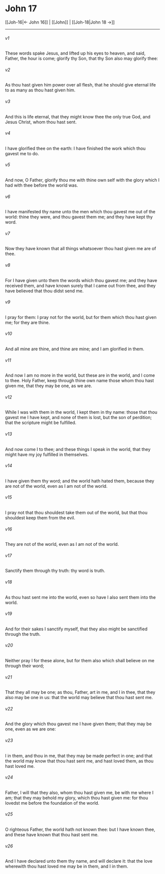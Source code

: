 # John 17

[[Joh-16|← John 16]] | [[John]] | [[Joh-18|John 18 →]]
***

###### v1
These words spake Jesus, and lifted up his eyes to heaven, and said, Father, the hour is come; glorify thy Son, that thy Son also may glorify thee:
###### v2
As thou hast given him power over all flesh, that he should give eternal life to as many as thou hast given him.
###### v3
And this is life eternal, that they might know thee the only true God, and Jesus Christ, whom thou hast sent.
###### v4
I have glorified thee on the earth: I have finished the work which thou gavest me to do.
###### v5
And now, O Father, glorify thou me with thine own self with the glory which I had with thee before the world was.
###### v6
I have manifested thy name unto the men which thou gavest me out of the world: thine they were, and thou gavest them me; and they have kept thy word.
###### v7
Now they have known that all things whatsoever thou hast given me are of thee.
###### v8
For I have given unto them the words which thou gavest me; and they have received them, and have known surely that I came out from thee, and they have believed that thou didst send me.
###### v9
I pray for them: I pray not for the world, but for them which thou hast given me; for they are thine.
###### v10
And all mine are thine, and thine are mine; and I am glorified in them.
###### v11
And now I am no more in the world, but these are in the world, and I come to thee. Holy Father, keep through thine own name those whom thou hast given me, that they may be one, as we are.
###### v12
While I was with them in the world, I kept them in thy name: those that thou gavest me I have kept, and none of them is lost, but the son of perdition; that the scripture might be fulfilled.
###### v13
And now come I to thee; and these things I speak in the world, that they might have my joy fulfilled in themselves.
###### v14
I have given them thy word; and the world hath hated them, because they are not of the world, even as I am not of the world.
###### v15
I pray not that thou shouldest take them out of the world, but that thou shouldest keep them from the evil.
###### v16
They are not of the world, even as I am not of the world.
###### v17
Sanctify them through thy truth: thy word is truth.
###### v18
As thou hast sent me into the world, even so have I also sent them into the world.
###### v19
And for their sakes I sanctify myself, that they also might be sanctified through the truth.
###### v20
Neither pray I for these alone, but for them also which shall believe on me through their word;
###### v21
That they all may be one; as thou, Father, art in me, and I in thee, that they also may be one in us: that the world may believe that thou hast sent me.
###### v22
And the glory which thou gavest me I have given them; that they may be one, even as we are one:
###### v23
I in them, and thou in me, that they may be made perfect in one; and that the world may know that thou hast sent me, and hast loved them, as thou hast loved me.
###### v24
Father, I will that they also, whom thou hast given me, be with me where I am; that they may behold my glory, which thou hast given me: for thou lovedst me before the foundation of the world.
###### v25
O righteous Father, the world hath not known thee: but I have known thee, and these have known that thou hast sent me.
###### v26
And I have declared unto them thy name, and will declare it: that the love wherewith thou hast loved me may be in them, and I in them. 
